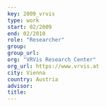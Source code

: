 ```yaml
---
key: 2009_vrvis
type: work
start: 02/2009
end: 02/2010
role: "Researcher"
group:
group_url:
org: "VRVis Research Center"
org_url: https://www.vrvis.at
city: Vienna
country: Austria
advisor:
title:
---
```

